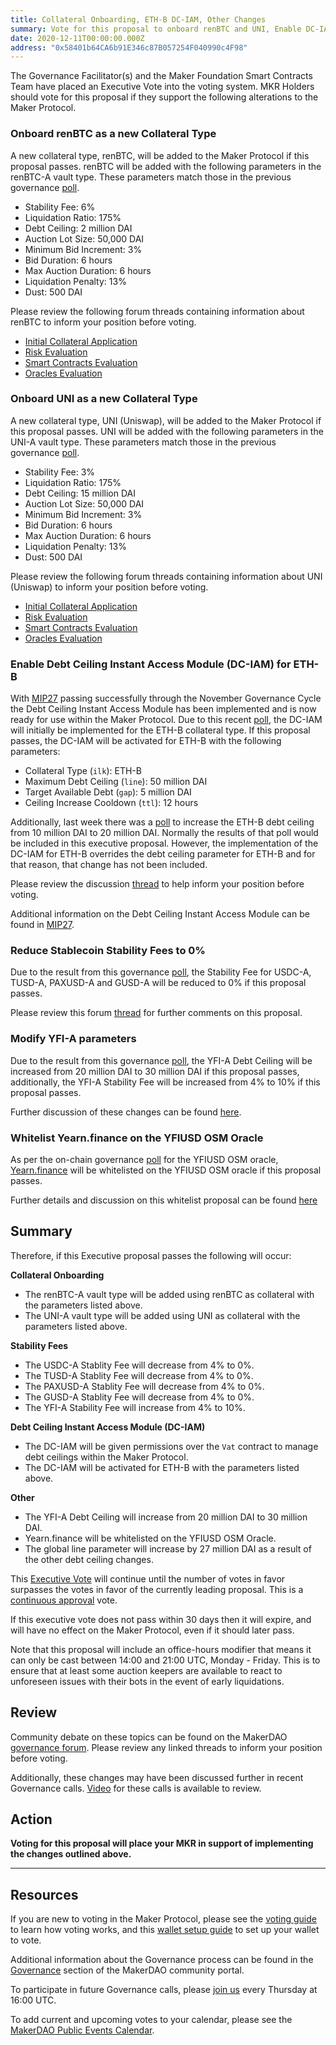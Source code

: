 ```yaml
---
title: Collateral Onboarding, ETH-B DC-IAM, Other Changes
summary: Vote for this proposal to onboard renBTC and UNI, Enable DC-IAM for ETH-B, Reduce Stablecoin SFs to 0%, Modify YFI-A parameters, and whitelist Yearn.finance...
date: 2020-12-11T00:00:00.000Z
address: "0x58401b64CA6b91E346c87B057254F040990c4F98"
---
```

The Governance Facilitator(s) and the Maker Foundation Smart Contracts Team have placed an Executive Vote into the voting system. MKR Holders should vote for this proposal if they support the following alterations to the Maker Protocol.

### Onboard renBTC as a new Collateral Type

A new collateral type, renBTC, will be added to the Maker Protocol if this proposal passes. renBTC will be added with the following parameters in the renBTC-A vault type. These parameters match those in the previous governance [poll](https://vote.makerdao.com/polling/QmNnd9ty#poll-detail).

* Stability Fee: 6%
* Liquidation Ratio: 175%
* Debt Ceiling: 2 million DAI
* Auction Lot Size: 50,000 DAI
* Minimum Bid Increment: 3%
* Bid Duration: 6 hours
* Max Auction Duration: 6 hours
* Liquidation Penalty: 13%
* Dust: 500 DAI

Please review the following forum threads containing information about renBTC to inform your position before voting.
* [Initial Collateral Application](https://forum.makerdao.com/t/renbtc-mip6-collateral-application/2971)
* [Risk Evaluation](https://forum.makerdao.com/t/renbtc-collateral-onboarding-risk-evaluation/5095)
* [Smart Contracts Evaluation](https://forum.makerdao.com/t/renbtc-erc20-token-smart-contract-technical-assessment/5341)
* [Oracles Evaluation](https://forum.makerdao.com/t/renbtc-collateral-onboarding-oracle-assessment-mip10c3-sp17/5377)


### Onboard UNI as a new Collateral Type

A new collateral type, UNI (Uniswap), will be added to the Maker Protocol if this proposal passes. UNI will be added with the following parameters in the UNI-A vault type. These parameters match those in the previous governance [poll](https://vote.makerdao.com/polling/QmUtaREo#poll-detail).

* Stability Fee: 3%
* Liquidation Ratio: 175%
* Debt Ceiling: 15 million DAI
* Auction Lot Size: 50,000 DAI
* Minimum Bid Increment: 3%
* Bid Duration: 6 hours
* Max Auction Duration: 6 hours
* Liquidation Penalty: 13%
* Dust: 500 DAI

Please review the following forum threads containing information about UNI (Uniswap) to inform your position before voting.
* [Initial Collateral Application](https://forum.makerdao.com/t/uni-mip6-collateral-onboarding-application/4433)
* [Risk Evaluation](https://forum.makerdao.com/t/uni-collateral-onboarding-risk-evaluation/5348)
* [Smart Contracts Evaluation](https://forum.makerdao.com/t/uni-erc20-token-smart-contract-domain-community-assessment/5347)
* [Oracles Evaluation](https://forum.makerdao.com/t/uni-collateral-onboarding-oracle-assessment-mip10c3-sp15/5375)

### Enable Debt Ceiling Instant Access Module (DC-IAM) for ETH-B

With [MIP27](https://forum.makerdao.com/t/mip27-debt-ceiling-instant-access-module/4625) passing successfully through the November Governance Cycle the Debt Ceiling Instant Access Module has been implemented and is now ready for use within the Maker Protocol. Due to this recent [poll](https://vote.makerdao.com/polling/QmSD43Jk?network=mainnet#poll-detail), the DC-IAM will initially be implemented for the ETH-B collateral type. If this proposal passes, the DC-IAM will be activated for ETH-B with the following parameters:

* Collateral Type (`ilk`): ETH-B
* Maximum Debt Ceiling (`line`): 50 million DAI
* Target Available Debt (`gap`): 5 million DAI
* Ceiling Increase Cooldown (`ttl`): 12 hours

Additionally, last week there was a [poll](https://vote.makerdao.com/polling/QmXDZLbs?network=mainnet) to increase the ETH-B debt ceiling from 10 million DAI to 20 million DAI. Normally the results of that poll would be included in this executive proposal. However, the implementation of the DC-IAM for ETH-B overrides the debt ceiling parameter for ETH-B and for that reason, that change has not been included.

Please review the discussion [thread](https://forum.makerdao.com/t/eth-b-dc-iam-initial-parameters/5512) to help inform your position before voting.

Additional information on the Debt Ceiling Instant Access Module can be found in [MIP27](https://forum.makerdao.com/t/mip27-debt-ceiling-instant-access-module/4625).

### Reduce Stablecoin Stability Fees to 0%

Due to the result from this governance [poll](https://vote.makerdao.com/polling/QmeWnmyC?network=mainnet#poll-detail), the Stability Fee for USDC-A, TUSD-A, PAXUSD-A and GUSD-A will be reduced to 0% if this proposal passes.

Please review this forum [thread](https://forum.makerdao.com/t/on-chain-poll-stablecoin-vaults-fee-adjustment-7th-dec-2020/5414) for further comments on this proposal.

### Modify YFI-A parameters

Due to the result from this governance [poll](https://vote.makerdao.com/polling/QmWn8Tmt?network=mainnet#poll-detail), the YFI-A Debt Ceiling will be increased from 20 million DAI to 30 million DAI if this proposal passes, additionally, the YFI-A Stability Fee will be increased from 4% to 10% if this proposal passes.

Further discussion of these changes can be found [here](https://forum.makerdao.com/t/signal-request-yfi-vault-options/5425).

### Whitelist Yearn.finance on the YFIUSD OSM Oracle

As per the on-chain governance [poll](https://vote.makerdao.com/polling/Qmbutya7#vote-breakdown) for the YFIUSD OSM oracle, [Yearn.finance](https://yearn.finance/) will be whitelisted on the YFIUSD OSM oracle if this proposal passes.

Further details and discussion on this whitelist proposal can be found [here](https://forum.makerdao.com/t/mip10c9-sp14-subproposal-to-whitelist-yearn-finance-on-yfiusd-oracle/5228)

## Summary

Therefore, if this Executive proposal passes the following will occur:

**Collateral Onboarding**
* The renBTC-A vault type will be added using renBTC as collateral with the parameters listed above.
* The UNI-A vault type will be added using UNI as collateral with the parameters listed above.

**Stability Fees**
* The USDC-A Stablity Fee will decrease from 4% to 0%.
* The TUSD-A Stablity Fee will decrease from 4% to 0%.
* The PAXUSD-A Stablity Fee will decrease from 4% to 0%.
* The GUSD-A Stablity Fee will decrease from 4% to 0%.
* The YFI-A Stability Fee will increase from 4% to 10%.

**Debt Ceiling Instant Access Module (DC-IAM)**
* The DC-IAM will be given permissions over the `Vat` contract to manage debt ceilings within the Maker Protocol.
* The DC-IAM will be activated for ETH-B with the parameters listed above.

**Other**
* The YFI-A Debt Ceiling will increase from 20 million DAI to 30 million DAI.
* Yearn.finance will be whitelisted on the YFIUSD OSM Oracle.
* The global line parameter will increase by 27 million DAI as a result of the other debt ceiling changes.

This [Executive Vote](https://community-development.makerdao.com/en/learn/governance/on-chain-gov) will continue until the number of votes in favor surpasses the votes in favor of the currently leading proposal. This is a [continuous approval](https://community-development.makerdao.com/en/learn/governance/how-voting-works) vote. 

If this executive vote does not pass within 30 days then it will expire, and will have no effect on the Maker Protocol, even if it should later pass. 

Note that this proposal will include an office-hours modifier that means it can only be cast between 14:00 and 21:00 UTC, Monday - Friday. This is to ensure that at least some auction keepers are available to react to unforeseen issues with their bots in the event of early liquidations.

## Review

Community debate on these topics can be found on the MakerDAO [governance forum](https://forum.makerdao.com/). Please review any linked threads to inform your position before voting.

Additionally, these changes may have been discussed further in recent Governance calls. [Video](https://www.youtube.com/playlist?list=PLLzkWCj8ywWNq5-90-Id6VPSsrk4OWVan) for these calls is available to review.

## Action

**Voting for this proposal will place your MKR in support of implementing the changes outlined above.**

---

## Resources

If you are new to voting in the Maker Protocol, please see the [voting guide](https://community-development.makerdao.com/en/learn/governance/how-voting-works/) to learn how voting works, and this [wallet setup guide](https://community-development.makerdao.com/en/learn/governance/voting-setup/) to set up your wallet to vote.

Additional information about the Governance process can be found in the [Governance](https://community-development.makerdao.com/en/learn/governance) section of the MakerDAO community portal.

To participate in future Governance calls, please [join us](https://github.com/makerdao/community/tree/master/governance/governance-and-risk-meetings) every Thursday at 16:00 UTC.

To add current and upcoming votes to your calendar, please see the [MakerDAO Public Events Calendar](https://calendar.google.com/calendar/embed?src=makerdao.com_3efhm2ghipksegl009ktniomdk%40group.calendar.google.com&amp;ctz=UTC&amp;mode=week&amp;showCalendars=0&amp;showPrint=0).